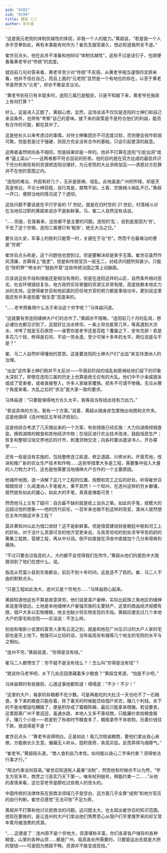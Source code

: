 ```yaml
---
aid: "0102"
zid: "0199"
title: 便饭（二）
author: 吹牛者
---
```


“这是我元老院的体制优越性的体现，非我一个人的能力。”黄超说，“若是我一个人赤手空拳到此，再有本事能有何作为？崔先生服官甚久，想必知道我所言不虚。”

崔世召点头，他在此并不准备和他辩论“体制优越性”，这些不过是话引子，也顺便看看黄老爷对“传统”的态度。

就目前几句对答来看，黄老爷至少对“传统”不反感。从黄老爷相当谨慎的言辞来看，他并不信任自己，而且上面的“元老院”显然是一个有地位的存在，以至于黄老爷虽然贵为“元老”，却亦不敢妄言议论。

“黄老爷到任已有半载多时，连阳三属已是粗安。只是不知接下来，黄老爷在施政上有何打算？”

好么，这是进入正题了。黄超心想，显然，这场谈话不仅仅是连阳的士绅们和自己来谈条件，也带有“考察”自己的意味。接下来的政策是不是符合他们的利益，能否有合作的可能，都在其中了。

这是他长久以来考虑过的事情。对待士绅集团亦不可态度过软，否则便会视作软弱可欺。但是若是过于强硬，则双方完全没有合作的基础，只会引起更深的敌意。

这两者虽然倾向各不相同，但是结果却是一样的。他并不打算在连阳“引蛇出洞”或者“逼上梁山”――这两者都不符合目前的形势。他的目的是在双方达成的最低共识下充分利用现有的资源把连阳治理好，为元老院的大业添砖加瓦――诱惑对方犯罪并不在他的意图之内。

“连阳的难治，外因有好几个，无非是匪祸、瑶乱。此地虽是广州府所辖，却是天高皇帝远，不论士绅百姓，自行其是，桀骜不驯。土客、宗族械斗祸乱不已。”黄超一开口，便把当地的情况说了个透彻。

这些问题不要说是在平行宇宙的 17 世纪，就是在旧时空的 21 世纪，村落械斗对在当地任过职的黄超来说亦不是新鲜事。马、崔二人自然没有话说。

“……但是，在我看来，这些都不是主要的问题。连阳的‘乱’，说到底是因为‘穷’。不去了这个穷根，连阳三属便只有‘粗安’，绝无大治之日。”

要长治久安，军事上的胜利只能管一时，关键在于治“穷”。然而千古最难治的便是“穷病”

崔世召点头称是，这个问题他也想到过。但是要解决却是束手无策。崔世召虽然作风清廉，亦算得上“能吏”，但是和传统官员一般无二，对经济问题所知甚少。只能在“除积弊”“修水利”“鼓励开垦”这些传统治国之策上动脑筋。

应该说这些手段和措施还是相当有用的，但是在连阳这样的山区，自然条件相对恶劣，社会环境错综复杂，地方政府实际掌握的资源又非常有限，高度依赖本地实力派的支持。这使得崔世召和他前面的历任地方官的努力都是事倍功半。更别说这里面还有许多是抱着“做生意”态度来的。

“……老爷预备用什么法子来治这个穷字呢？”马体益问道。

“这就要有劳连阳缙绅大户们的合作了。”黄超亦不隐晦，“连阳前几个月的乱局，想必诸位也都见识到了。这就好比治水修坝，一条土坝也能管几年，等真遇到大洪水，冲垮了就是玉石俱焚――谁管你是老爷还是百姓？覆巢之下，安有完卵！若是多花几个钱，修得是石坝，不说一劳永逸，至少可保十多年的太平。两位说是与不是？”

崔、马二人自然听得懂他的意思。这是要连阳的士绅大户们“出血”来支持澳洲人的治理。

“出血”这件事士绅们倒并不太反对――毕竟前阶段的瑶乱和匪祸给他们留下的印象太深刻了。即使在连阳三属的历史上也算是绝无仅有的大乱。他们中不少亲戚朋友或成了受害者，或者直接卷入，许多人家破家覆族。损失不可谓不惨痛。无论从哪个角度来看，大乱之后的“求治”是大家一致的要求。

马体益道：“只要能保得地方长久太平，我等自当有钱出钱有力出力。”

“若说具体的方法，我有一个方案。”说着，黄超从随身皮包里掏出地图和文件夹。这是他搞得《连州地区五年经济规划》。

这是他综合考虑了几天搞出来的一个方案，有些措施已经实施：大力向湖南倾销食盐，换购湖南的粮食和其他经济作物；在瑶区进行农业技术改进，鼓励瑶民生产；恢复和整顿汉瑶交界地区的圩市，刺激货物交流；向各村寨派遣读书人，开办蒙学……

还有一些是没有实施的，包括整修连江航道，修正道路，兴修水利，开垦荒地，改进和推广新的农业生产技术和作物……这些举措里大多是工程，需要集中投入大量的人力物力才行。这也是他需要当地缙绅大户合作的一个主要原因。

他铺开地图，逐一讲解了这几个工程的位置、规模和完工之后的好处。听得崔世召暗暗惊讶：久闻澳洲人手笔极大，果不其然！一个知州，在连州这样的穷乡僻壤，居然就有如此的雄心，如此大的手笔，真真是难能可贵！

然而他马上又有了疑问：自古最不缺的就是纸上谈兵之辈。如此的手笔，规模大的远超过他的想象――他的历代前任，一百年来也做不到这样的改变，澳洲人居然想在五年内搞这许多工程？

莫非黄知州以此为借口敛财？这不是新鲜事。但是借营建敛财是朝廷中枢和河工上的好处。对于没什么资源可言的地方官吏来说，与其苦哈哈的到处求爷爷告奶奶的筹集工程款，营建工程，再从中分润。倒不如直接在浮收中直接加个几分来得爽利痛快。

“不过只要去过临高的人，大约都不会觉得我们在吹牛。”黄超从他们的面色中大致猜测到了他们在想什么。说。

临高从荒蛮小县到东南都会，前后不到十年时间。这是造不了假的。崔、马二人不由的默默点头。

“只是工程如此浩大，连州又是个穷地方……”马体益担心起来。

黄超知道他这也不算是故意哭穷。他们说是富户豪绅，实际比起珠三角地区的缙绅来说差得很远。土地是本地缙绅大户豪强宗族的主要财产，这里的商品经济规模有限，佃户大多以实物缴租，地主也缺少将实物变现的手段。黄超应邀去过几个本地大户的家宅和庄院――实话说：不怎么样。

别说和电影小说里的富贵人家有云泥之别，就是和他在广州见识过的大户人家的宅邸也是天上地下。勉强可以比较的话，当年临高张有福等几个地主的宅院的水平与之相似。

“连州不穷。”黄超说道，“穷得是没有钱。”

崔马二人都愣住了：穷不就不是没有钱么？！怎么叫“穷得是没有钱”？

“就说你马老爷吧，乡下几处庄园里藏着多少粮食？”黄超含笑道，“怕是不少吧。”

马体益顿时有些狼狈，心道这事他都知道！嚅嚅道：“不少！不少！”

“这里的大户，每家的存粮都不在少数。可是再能吃的大肚汉一天也吃不了一石粮食，多下来的粮食只能存着，除了春天的时候能贷给佃户贫农，赚几个利钱。余下的不是虫嚼鼠吃糟踏了，便是积存成了霉粮陈粮，最后只能拿来喂猪。若说要卖，这里距离广州千里迢迢，虽通水路，本地人又多不善经商，只能廉价卖给粮食贩子。赚几个小钱――若是到了秋收时节粮食多了，粮贩拿乔不肯收购，压着价钱往下跌，我说得是不是？”

崔世召点头：“黄老爷说得明白。正是如此！我几次晓谕粮商，要他们拿出良心来做，方能做长久生意。偏偏无人听从，囤积居奇，卖高买低。反而弄得乌烟瘴气。”

“崔老爷。”黄超摇头道，“商人食利此乃本性。如何能以良心二字来约束？须得依法行事才行。”

“用法约束谈何容易。”崔世召知道髡人最重“法制”，然而他有时候亦不以为然，“学生为官多年，商贾之刁恶实乃天下第一。唯有杖刑枷号，稍能约束一二……”从他的表情来看，这位官老爷是颇吃过些商人的苦头的。

中国传统的法律体系在民商法领域几乎是空白，这方面几乎全靠“成例”和地方官员的自行判断。崔世召感觉“无法可依”不足为奇。

黄超并不打算和他讨论民商法的问题。这问题太大，也太超出崔世召的知识范围。他现在要做的，是让连州的大户们拿出他们煞费苦心从佃户们手里搜罗来的却又常年累月被浪费的资源。

“……这便是了：连州原不是个穷地方，资源堪称丰富。你们各家各户储存的各种粮食，山里的各种山货……都是广州、临高各处所需要的，只要能运出去就是大把的银钱――可是因为商路不畅，资源并不能变成现钱。”
